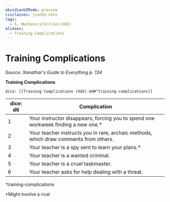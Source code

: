 ```yaml
---
obsidianUIMode: preview
cssclasses: json5e-note
tags:
  - 5. Mechanics\Src\5e\(XGE)
aliases:
  - Training Complications
---
```

# Training Complications
*Source: Xanathar's Guide to Everything p. 134* 

**Training Complications**

`dice: [[Training Complications (XGE).md#^training-complications]]`

| dice: d6 | Complication |
|----------|--------------|
| 1 | Your instructor disappears, forcing you to spend one workweek finding a new one.* |
| 2 | Your teacher instructs you in rare, archaic methods, which draw comments from others. |
| 3 | Your teacher is a spy sent to learn your plans.* |
| 4 | Your teacher is a wanted criminal. |
| 5 | Your teacher is a cruel taskmaster. |
| 6 | Your teacher asks for help dealing with a threat. |
^training-complications

*Might involve a rival
